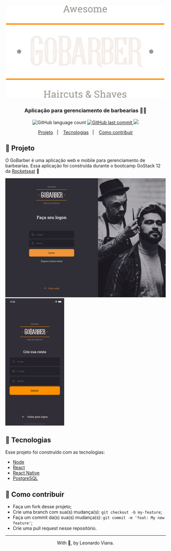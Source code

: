 <h1 align="center">
    <img alt="GoBarber" src="https://github.com/leoskrr/GoBarber/blob/master/frontend/src/assets/logo.svg" width="500px"/>
</h1>

<h3 align="center">
	Aplicação para gerenciamento de barbearias 💇‍♂️
</h3>
<p align="center">
  <img alt="GitHub language count" src="https://img.shields.io/badge/languages-7-green">

  <a href="https://github.com/leoskrr/GoMarketplace/commits/master">
    <img alt="GitHub last commit" src="https://img.shields.io/badge/last%20commit-july-yellowgreen">
  </a>

  <img src="https://img.shields.io/badge/tests-100%25-brightgreen"/>

<p align="center">
  <a href="#-projeto">Projeto</a>&nbsp;&nbsp;&nbsp;|&nbsp;&nbsp;&nbsp;
  <a href="#rocket-Tecnologias">Tecnologias</a>&nbsp;&nbsp;&nbsp;|&nbsp;&nbsp;&nbsp;
  <a href="#-como-contribuir">Como contribuir</a>
</p>

## 📱 Projeto

O GoBarber é uma aplicação web e mobile para gerenciamento de barbearias. Essa aplicação foi construída durante o bootcamp GoStack 12 da <a href="https://rocketseat.com.br/">Rocketseat</a>
🚀
</p>

<p align="left">
    <img alt="app gif" src="https://github.com/leoskrr/GoBarber/blob/master/.github/screenshots/sc-web-login.png" width="540px"/>
    <img alt="app gif" src="https://github.com/leoskrr/GoBarber/blob/master/.github/screenshots/sc-mobile-signup.png" width="185px" />
</p>


## :rocket: Tecnologias

Esse projeto foi construído com as tecnologias:
- [Node][nodejs]
- [React](https://pt-br.reactjs.org/)
- [React Native](https://reactnative.dev/)
- [PostgreSQL](https://www.postgresql.org/)

## 🤔 Como contribuir

- Faça um fork desse projeto;
- Crie uma branch com sua(s) mudança(s): `git checkout -b my-feature`;
- Faça um commit da(s) sua(s) mudança(s): `git commit -m 'feat: My new feature'`;
- Crie uma pull request nesse repositório.

---

<p align="center">With 💜, by Leonardo Viana.</p>

[nodejs]: https://nodejs.org/
[yarn]: https://yarnpkg.com/
[vc]: https://code.visualstudio.com/
[vceditconfig]: https://marketplace.visualstudio.com/items?itemName=EditorConfig.EditorConfig
[vceslint]: https://marketplace.visualstudio.com/items?itemName=dbaeumer.vscode-eslint
[prettier]: https://marketplace.visualstudio.com/items?itemName=esbenp.prettier-vscode
